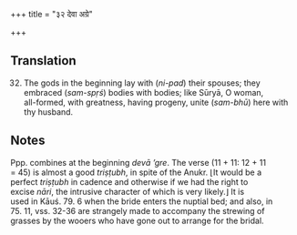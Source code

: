 +++
title = "३२ देवा अग्रे"

+++
## Translation
32. The gods in the beginning lay with (*ni-pad*) their spouses; they  
embraced (*sam-spṛś*) bodies with bodies; like Sūryā, O woman,  
all-formed, with greatness, having progeny, unite (*sam-bhū*) here with  
thy husband.

## Notes
Ppp. combines at the beginning *devā ’gre*. The verse (11 + 11: 12 + 11  
= 45) is almost a good *triṣṭubh*, in spite of the Anukr. ⌊It would be a  
perfect *triṣṭubh* in cadence and otherwise if we had the right to  
excise *nāri*, the intrusive character of which is very likely.⌋ It is  
used in Kāuś. 79. 6 when the bride enters the nuptial bed; and also, in  
75. 11, vss. 32-36 are strangely made to accompany the strewing of  
grasses by the wooers who have gone out to arrange for the bridal.
